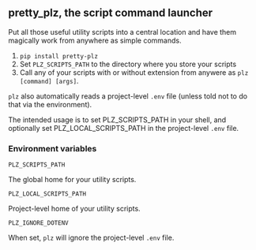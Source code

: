 ## pretty_plz, the script command launcher

Put all those useful utility scripts into a central location and
have them magically work from anywhere as simple commands.

1. `pip install pretty-plz`
1. Set `PLZ_SCRIPTS_PATH` to the directory where you store your scripts
1. Call any of your scripts with or without extension from anywere as
   `plz [command] [args]`.

`plz` also automatically reads a project-level `.env` file (unless told not
to do that via the environment).

The intended usage is to set PLZ_SCRIPTS_PATH in your shell, and optionally
set PLZ_LOCAL_SCRIPTS_PATH in the project-level `.env` file.

### Environment variables

`PLZ_SCRIPTS_PATH`

The global home for your utility scripts.

`PLZ_LOCAL_SCRIPTS_PATH`

Project-level home of your utility scripts.

`PLZ_IGNORE_DOTENV`

When set, `plz` will ignore the project-level `.env` file.
